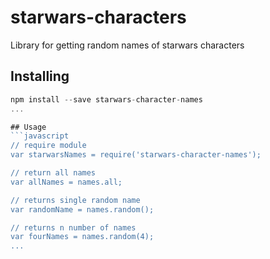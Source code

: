 # starwars-characters

Library for getting random names of starwars characters

## Installing
```javascript
npm install --save starwars-character-names
...

## Usage
```javascript
// require module
var starwarsNames = require('starwars-character-names');

// return all names
var allNames = names.all;

// returns single random name
var randomName = names.random();

// returns n number of names
var fourNames = names.random(4);
...